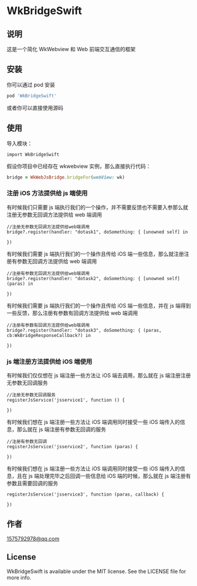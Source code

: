 # WkBridgeSwift

## 说明

这是一个简化 WkWebview 和 Web 前端交互通信的框架

## 安装

你可以通过 pod 安装

```ruby
pod 'WkBridgeSwift'
```

或者你可以直接使用源码

## 使用

导入模块：

```
import WkBridgeSwift
```

假设你项目中已经存在 wkwebview 实例，那么直接执行代码：

```ruby
bridge = WkWebJsBridge.bridgeFor(webView: wk)
```

### 注册 iOS 方法提供给 js 端使用

有时候我们只需要 js 端执行我们的一个操作，并不需要反馈也不需要入参那么就注册无参数无回调方法提供给 web 端调用

```
//注册无参数无回调方法提供给web端调用
bridge?.register(handler: "dotask1", doSomething: { [unowned self] in

})
```

有时候我们需要 js 端执行我们的一个操作且传给 iOS 端一些信息，那么就注册注册有参数无回调方法提供给 web 端调用

```
//注册有参数无回调方法提供给web端调用
bridge?.register(handler: "dotask2", doSomething: { [unowned self] (paras) in

})
```

有时候我们需要 js 端执行我们的一个操作且传给 iOS 端一些信息，并在 js 端得到一些反馈，那么注册有参数有回调方法提供给 web 端调用

```
//注册有参数有回调方法提供给web端调用
bridge?.register(handler: "dotask3", doSomething: { (paras, cb:WkBridgeResponseCallback?) in

})
```

### js 端注册方法提供给 iOS 端使用

有时候我们仅仅想在 js 端注册一些方法让 iOS 端去调用，那么就在 js 端注册注册无参数无回调服务

```
//注册无参数无回调服务
registerJsService('jsservice1', function () {

})
```

有时候我们想在 js 端注册一些方法让 iOS 端调用同时接受一些 iOS 端传入的信息，那么就在 js 端注册有参数无回调的服务

```
//注册有参数无回调
registerJsService('jsservice2', function (paras) {

})
```

有时候我们想在 js 端注册一些方法让 iOS 端调用同时接受一些 iOS 端传入的信息，且在 js 端处理完毕之后回调一些信息给 iOS 端的时候，那么就在 js 端注册有参数且需要回调的服务

```
registerJsService('jsservice3', function (paras, callback) {

})
```

## 作者

1575792978@qq.com

## License

WkBridgeSwift is available under the MIT license. See the LICENSE file for more info.
